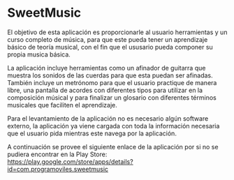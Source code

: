 # SweetMusic
El objetivo de esta aplicación es proporcionarle al usuario herramientas y un curso completo de música, para que este pueda tener un aprendizaje básico de teoría musical, con el fin que el ususario pueda componer su propia musica básica.

La aplicación incluye herramientas como un afinador de guitarra que muestra los sonidos de las cuerdas para que esta puedan ser afinadas. También incluye un metrónomo para que el usuario practique de manera libre, una pantalla de acordes con diferentes tipos para utilizar en la composición músical y para finalizar un glosario con diferentes términos musicales que faciliten el aprendizaje. 

Para el levantamiento de la aplicación no es necesario algún software externo, la aplicación ya viene cargada con toda la información necesaria que el usuario pida mientras este navega por la aplicación.

A continuación se provee el siguiente enlace de la aplicación por si no se pudiera encontrar en la Play Store: 
https://play.google.com/store/apps/details?id=com.programoviles.sweetmusic
